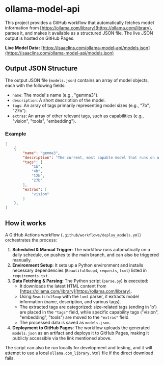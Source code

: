 # ollama-model-api

This project provides a GitHub workflow that automatically fetches model information from [https://ollama.com/library](https://ollama.com/library), parses it, and makes it available as a structured JSON file. The live JSON output is hosted on GitHub Pages.

**Live Model Data:** [https://isaaclins.com/ollama-model-api/models.json](https://isaaclins.com/ollama-model-api/models.json)

## Output JSON Structure

The output JSON file (`models.json`) contains an array of model objects, each with the following fields:

- `name`: The model's name (e.g., "gemma3").
- `description`: A short description of the model.
- `tags`: An array of tags primarily representing model sizes (e.g., "7b", "27b").
- `extras`: An array of other relevant tags, such as capabilities (e.g., "vision", "tools", "embedding").

### Example

```json
[
    {
        "name": "gemma3",
        "description": "The current, most capable model that runs on a single GPU.",
        "tags": [
            "1b",
            "4b",
            "12b",
            "27b"
        ],
        "extras": [
            "vision"
        ]
    },
]
```



## How it works

A GitHub Actions workflow (`.github/workflows/deploy_models.yml`) orchestrates the process:

1.  **Scheduled & Manual Trigger**: The workflow runs automatically on a daily schedule, on pushes to the main branch, and can also be triggered manually.
2.  **Environment Setup**: It sets up a Python environment and installs necessary dependencies (`BeautifulSoup4`, `requests`, `lxml`) listed in `requirements.txt`.
3.  **Data Fetching & Parsing**: The Python script (`parse.py`) is executed:
    - It downloads the latest HTML content from [https://ollama.com/library](https://ollama.com/library).
    - Using `BeautifulSoup` with the `lxml` parser, it extracts model information (name, description, and various tags).
    - The extracted tags are categorized: size-related tags (ending in 'b') are placed in the `"tags"` field, while specific capability tags ("vision", "embedding", "tools") are moved to the `"extras"` field.
    - The processed data is saved as `models.json`.
4.  **Deployment to GitHub Pages**: The workflow uploads the generated `models.json` as an artifact and deploys it to GitHub Pages, making it publicly accessible via the link mentioned above.

The script can also be run locally for development and testing, and it will attempt to use a local `ollama.com_library.html` file if the direct download fails.
